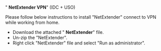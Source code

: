 &quot; **NetExtender VPN**&quot; (IDC + USO)

Please follow below instructions to install &quot;NetExtender&quot; connect to VPN while working from home.

* Download the attached &quot; **NetExtender**&quot; file.
* Un-zip the &quot;NetExtender&quot;.
* Right click &quot;NetExtender&quot; file and select &quot;Run as administrator&quot;.
